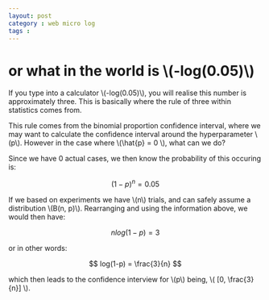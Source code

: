 ```yaml
---
layout: post
category : web micro log
tags : 
---
```


# or what in the world is \\(-log(0.05)\\)

If you type into a calculator \\(-log(0.05)\\), you will realise this number is approximately three. This is basically where the rule of three within statistics comes from.  

This rule comes from the binomial proportion confidence interval, where we may want to calculate the confidence interval around the hyperparameter \\(p\\). However in the case where \\(\hat{p} = 0 \\), what can we do?

Since we have 0 actual cases, we then know the probability of this occuring is:

$$ (1-p)^n = 0.05 $$

If we based on experiments we have \\(n\\) trials, and can safely assume a distribution \\(B(n, p)\\). Rearranging and using the information above, we would then have:

$$ n log(1-p) = 3 $$ 

or in other words:

$$ log(1-p) = \frac{3}{n} $$

which then leads to the confidence interview for \\(p\\) being, \\( [0, \frac{3}{n}] \\). 


